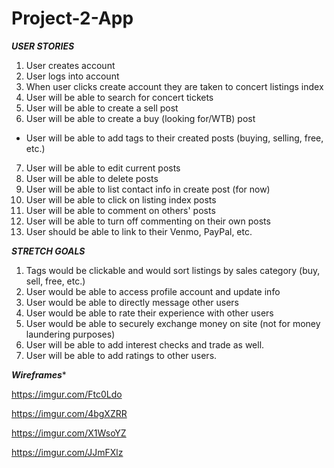# Project-2-App

***USER STORIES***
1. User creates account
2. User logs into account
3. When user clicks create account they are taken to concert listings index
4. User will be able to search for concert tickets
5. User will be able to create a sell post
6. User will be able to create a buy (looking for/WTB) post
  - User will be able to add tags to their created posts (buying, selling, free, etc.)
7. User will be able to edit current posts
8. User will be able to delete posts
9. User will be able to list contact info in create post (for now)
10. User will be able to click on listing index posts
11. User will be able to comment on others' posts
12. User will be able to turn off commenting on their own posts
13. User should be able to link to their Venmo, PayPal, etc.

***STRETCH GOALS***
1. Tags would be clickable and would sort listings by sales category (buy, sell, free, etc.)
2. User would be able to access profile account and update info
3. User would be able to directly message other users
4. User would be able to rate their experience with other users
5. User would be able to securely exchange money on site (not for money laundering purposes)
6. User will be able to add interest checks and trade as well.
7. User will be able to add ratings to other users.



*****Wireframes******

https://imgur.com/Ftc0Ldo 

https://imgur.com/4bgXZRR

https://imgur.com/X1WsoYZ

https://imgur.com/JJmFXlz
